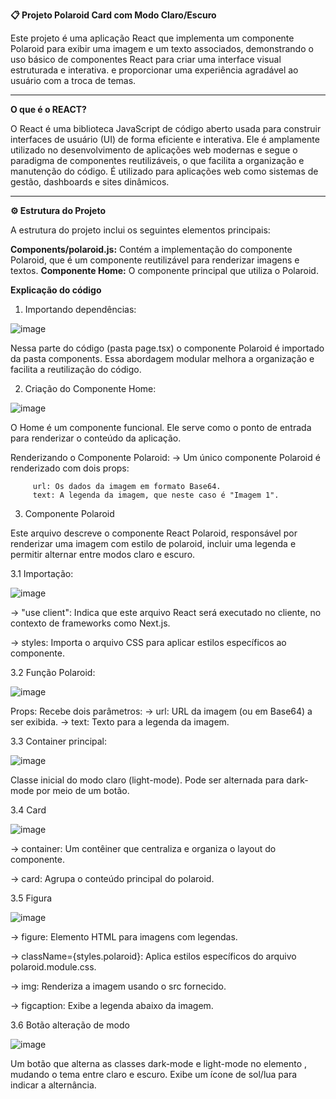 **📋 Projeto Polaroid Card com Modo Claro/Escuro**

Este projeto é uma aplicação React que implementa um componente Polaroid para exibir uma imagem e um texto associados, demonstrando o uso básico de componentes React para criar uma interface visual estruturada e interativa. e proporcionar uma experiência agradável ao usuário com a troca de temas.
______________________________________________________________________________________________________________________________________________________________________________________________________________________________________________________________________________

**O que é o REACT?**

O React é uma biblioteca JavaScript de código aberto usada para construir interfaces de usuário (UI) de forma eficiente e interativa. Ele é amplamente utilizado no desenvolvimento de aplicações web modernas e segue o paradigma de componentes reutilizáveis, o que facilita a organização e manutenção do código. É utilizado para aplicações web como sistemas de gestão, dashboards e sites dinâmicos.

______________________________________________________________________________________________________________________________________________________________________________________________________________________________________________________________________________

**⚙ Estrutura do Projeto**

A estrutura do projeto inclui os seguintes elementos principais:

**Components/polaroid.js:** Contém a implementação do componente Polaroid, que é um componente reutilizável para renderizar imagens e textos.
**Componente Home:** O componente principal que utiliza o Polaroid.

**Explicação do código**

1. Importando dependências:
   
![image](https://github.com/user-attachments/assets/b2230130-b705-4d29-8c81-8b1344dab5c3)


Nessa parte do código (pasta page.tsx) o componente Polaroid é importado da pasta components. Essa abordagem modular melhora a organização e facilita a reutilização do código.

2. Criação do Componente Home:

![image](https://github.com/user-attachments/assets/3a3f06ef-089a-4454-9b4c-54c41f918298)


O Home é um componente funcional. Ele serve como o ponto de entrada para renderizar o conteúdo da aplicação.

Renderizando o Componente Polaroid:
   -> Um único componente Polaroid é renderizado com dois props:
   
         url: Os dados da imagem em formato Base64.
         text: A legenda da imagem, que neste caso é "Imagem 1".

3. Componente Polaroid

Este arquivo descreve o componente React Polaroid, responsável por renderizar uma imagem com estilo de polaroid, incluir uma legenda e permitir alternar entre modos claro e escuro.

3.1 Importação:

![image](https://github.com/user-attachments/assets/3c9f2495-3ef8-4271-81e8-a629657ed3d9)

-> "use client": Indica que este arquivo React será executado no cliente, no contexto de frameworks como Next.js.

-> styles: Importa o arquivo CSS para aplicar estilos específicos ao componente.


3.2 Função Polaroid:

![image](https://github.com/user-attachments/assets/dfb425e8-0426-4582-8f16-065946d866e7)

Props: Recebe dois parâmetros:
   -> url: URL da imagem (ou em Base64) a ser exibida.
   -> text: Texto para a legenda da imagem.


3.3 Container principal:

![image](https://github.com/user-attachments/assets/e977cf45-175d-45a1-afb2-38041dd142bf)


Classe inicial do modo claro (light-mode). Pode ser alternada para dark-mode por meio de um botão.

3.4 Card

![image](https://github.com/user-attachments/assets/d7a7af9b-4904-4fc6-81c3-3d197c22b55f)


-> container: Um contêiner que centraliza e organiza o layout do componente.

-> card: Agrupa o conteúdo principal do polaroid.


3.5 Figura

![image](https://github.com/user-attachments/assets/b5b4427b-82e4-4549-a38c-b6bdbc4929d2)


-> figure: Elemento HTML para imagens com legendas.

-> className={styles.polaroid}: Aplica estilos específicos do arquivo polaroid.module.css.

-> img: Renderiza a imagem usando o src fornecido.

-> figcaption: Exibe a legenda abaixo da imagem.


3.6 Botão alteração de modo 

![image](https://github.com/user-attachments/assets/1382eaa7-7d04-46b2-a807-51d7536e2c8a)

Um botão que alterna as classes dark-mode e light-mode no elemento <body>, mudando o tema entre claro e escuro. Exibe um ícone de sol/lua para indicar a alternância.

